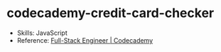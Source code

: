 # codecademy-credit-card-checker
- Skills: JavaScript
- Reference: [Full-Stack Engineer | Codecademy](https://www.codecademy.com/paths/full-stack-engineer-career-path/tracks/fscp-javascript-syntax-part-ii/modules/fecp-challenge-project-credit-card-checker/projects/credit-card-checker)
